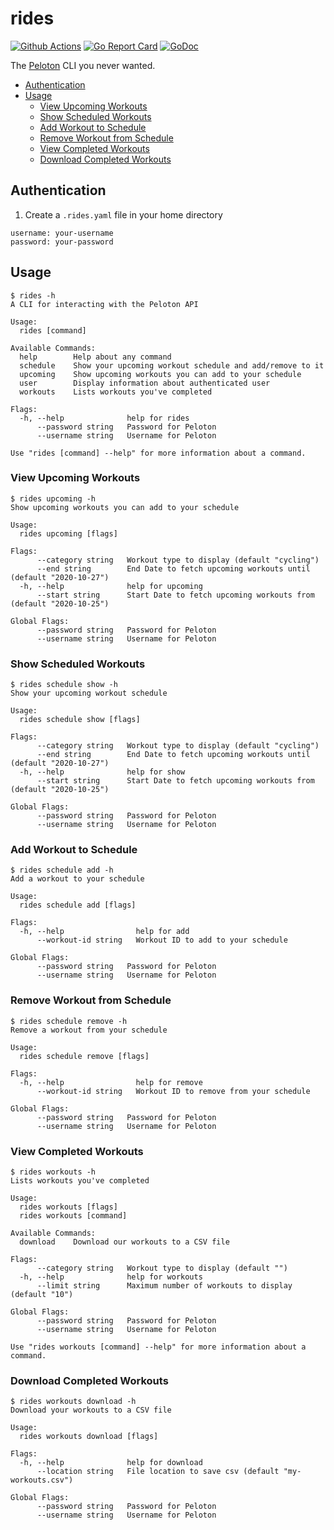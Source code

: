 # rides

[![Github Actions](https://github.com/ajbosco/rides/workflows/build/badge.svg?branch=main&event=push)](https://github.com/ajbosco/rides/actions?workflow=build)
[![Go Report Card](https://goreportcard.com/badge/github.com/ajbosco/rides?style=flat-square)](https://goreportcard.com/report/github.com/ajbosco/rides)
[![GoDoc](https://img.shields.io/badge/godoc-reference-5272B4.svg?style=flat-square)](https://godoc.org/github.com/ajbosco/rides/peloton)

The [Peloton](https://www.onepeloton.com) CLI you never wanted.

- [Authentication](#authentication)
- [Usage](#usage)
  * [View Upcoming Workouts](#view-upcoming-workouts)
  * [Show Scheduled Workouts](#show-scheduled-workouts)
  * [Add Workout to Schedule](#add-workout-to-schedule)
  * [Remove Workout from Schedule](#remove-workout-from-schedule)
  * [View Completed Workouts](#view-completed-workouts)
  * [Download Completed Workouts](#download-completed-workouts)


## Authentication

1. Create a `.rides.yaml` file in your home directory
```console
username: your-username
password: your-password
```
 
## Usage

```console
$ rides -h
A CLI for interacting with the Peloton API

Usage:
  rides [command]

Available Commands:
  help        Help about any command
  schedule    Show your upcoming workout schedule and add/remove to it
  upcoming    Show upcoming workouts you can add to your schedule
  user        Display information about authenticated user
  workouts    Lists workouts you've completed

Flags:
  -h, --help              help for rides
      --password string   Password for Peloton
      --username string   Username for Peloton

Use "rides [command] --help" for more information about a command.
```

### View Upcoming Workouts

```console
$ rides upcoming -h
Show upcoming workouts you can add to your schedule

Usage:
  rides upcoming [flags]

Flags:
      --category string   Workout type to display (default "cycling")
      --end string        End Date to fetch upcoming workouts until (default "2020-10-27")
  -h, --help              help for upcoming
      --start string      Start Date to fetch upcoming workouts from (default "2020-10-25")

Global Flags:
      --password string   Password for Peloton
      --username string   Username for Peloton
```

### Show Scheduled Workouts

```console
$ rides schedule show -h
Show your upcoming workout schedule

Usage:
  rides schedule show [flags]

Flags:
      --category string   Workout type to display (default "cycling")
      --end string        End Date to fetch upcoming workouts until (default "2020-10-27")
  -h, --help              help for show
      --start string      Start Date to fetch upcoming workouts from (default "2020-10-25")

Global Flags:
      --password string   Password for Peloton
      --username string   Username for Peloton
```

### Add Workout to Schedule

```console
$ rides schedule add -h
Add a workout to your schedule

Usage:
  rides schedule add [flags]

Flags:
  -h, --help                help for add
      --workout-id string   Workout ID to add to your schedule

Global Flags:
      --password string   Password for Peloton
      --username string   Username for Peloton
```

### Remove Workout from Schedule

```console
$ rides schedule remove -h
Remove a workout from your schedule

Usage:
  rides schedule remove [flags]

Flags:
  -h, --help                help for remove
      --workout-id string   Workout ID to remove from your schedule

Global Flags:
      --password string   Password for Peloton
      --username string   Username for Peloton
```

### View Completed Workouts

```console
$ rides workouts -h
Lists workouts you've completed

Usage:
  rides workouts [flags]
  rides workouts [command]

Available Commands:
  download    Download our workouts to a CSV file

Flags:
      --category string   Workout type to display (default "")
  -h, --help              help for workouts
      --limit string      Maximum number of workouts to display (default "10")

Global Flags:
      --password string   Password for Peloton
      --username string   Username for Peloton

Use "rides workouts [command] --help" for more information about a command.
```

### Download Completed Workouts

```console
$ rides workouts download -h
Download your workouts to a CSV file

Usage:
  rides workouts download [flags]

Flags:
  -h, --help              help for download
      --location string   File location to save csv (default "my-workouts.csv")

Global Flags:
      --password string   Password for Peloton
      --username string   Username for Peloton
```
